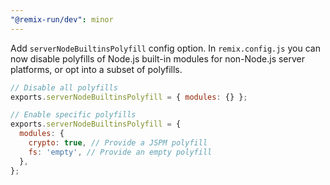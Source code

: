 ```yaml
---
"@remix-run/dev": minor
---
```


Add `serverNodeBuiltinsPolyfill` config option. In `remix.config.js` you can now disable polyfills of Node.js built-in modules for non-Node.js server platforms, or opt into a subset of polyfills.

```js
// Disable all polyfills
exports.serverNodeBuiltinsPolyfill = { modules: {} };

// Enable specific polyfills
exports.serverNodeBuiltinsPolyfill = {
  modules: {
    crypto: true, // Provide a JSPM polyfill
    fs: 'empty', // Provide an empty polyfill
  },
};
```
